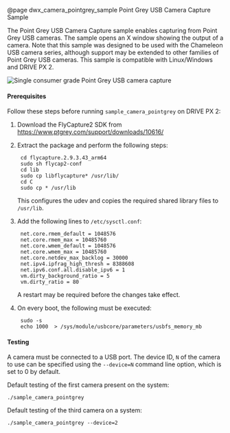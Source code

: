 @page dwx_camera_pointgrey_sample Point Grey USB Camera Capture Sample

The Point Grey USB Camera Capture sample enables capturing from Point Grey USB cameras. The sample opens
an X window showing the output of a camera. Note that this sample was designed to
be used with the Chameleon USB camera series, although support may be extended to other families of Point Grey USB cameras.
This sample is compatible with Linux/Windows and DRIVE PX 2.

![Single consumer grade Point Grey USB camera capture](sample_camera_pointgrey.png)

#### Prerequisites ####

Follow these steps before running `sample_camera_pointgrey` on DRIVE PX 2:

1. Download the FlyCapture2 SDK from https://www.ptgrey.com/support/downloads/10616/

2. Extract the package and perform the following steps:

        cd flycapture.2.9.3.43_arm64
        sudo sh flycap2-conf
        cd lib
        sudo cp libflycapture* /usr/lib/
        cd C
        sudo cp * /usr/lib
    This configures the udev and copies the required shared library files to `/usr/lib`.
3. Add the following lines to `/etc/sysctl.conf`:
	
        net.core.rmem_default = 1048576
        net.core.rmem_max = 10485760
        net.core.wmem_default = 1048576
        net.core.wmem_max = 10485760
        net.core.netdev_max_backlog = 30000
        net.ipv4.ipfrag_high_thresh = 8388608
        net.ipv6.conf.all.disable_ipv6 = 1
        vm.dirty_background_ratio = 5
        vm.dirty_ratio = 80

    A restart may be required before the changes take effect.
4. On every boot, the following must be executed:

        sudo -s
        echo 1000  > /sys/module/usbcore/parameters/usbfs_memory_mb

#### Testing

A camera must be connected to a USB port. The device ID, `N` of the camera to use can be specified using the
`--device=N` command line option, which is set to 0 by default.

Default testing of the first camera present on the system:

    ./sample_camera_pointgrey

Default testing of the third camera on a system:

    ./sample_camera_pointgrey --device=2
